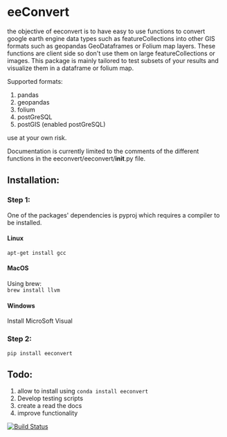 # eeConvert

the objective of eeconvert is to have easy to use functions to convert google earth engine data types such as featureCollections into other GIS formats such as geopandas GeoDataframes or Folium map layers. These functions are client side so don't use them on large featureCollections or images. This package is mainly tailored to test subsets of your results and visualize them in a dataframe or folium map.

Supported formats:

1. pandas
1. geopandas
1. folium 
1. postGreSQL
1. postGIS (enabled postGreSQL)

use at your own risk.  

Documentation is currently limited to the comments of the different functions in the eeconvert/eeconvert/__init__.py file. 



## Installation:  

### Step 1:  

One of the packages' dependencies is pyproj which requires a compiler to be installed. 

#### Linux 

`apt-get install gcc`

#### MacOS

Using brew:  
`brew install llvm`


#### Windows

Install MicroSoft Visual


### Step 2:  

`pip install eeconvert`


## Todo: 
1. allow to install using `conda install eeconvert` 
1. Develop testing scripts
1. create a read the docs
1. improve functionality


[![Build Status](https://travis-ci.org/rutgerhofste/eeconvert.svg?branch=master)](https://travis-ci.org/rutgerhofste/eeconvert)
